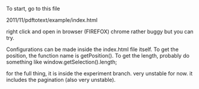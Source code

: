 To start, go to this file

2011/11/pdftotext/example/index.html

right click and open in browser (FIREFOX)
chrome rather buggy but you can try.

Configurations can be made inside the index.html file itself.
To get the position, the function name is getPosition().
To get the length, probably do something like 
window.getSelection().length;

for the full thing, it is inside the experiment branch. very unstable for now.
it includes the pagination (also very unstable).